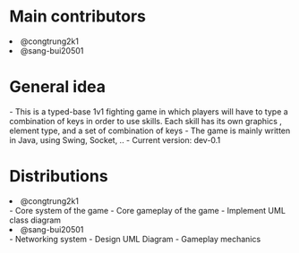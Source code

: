 <h1>Main contributors</h1>

  <li> @congtrung2k1 </li>
  <li> @sang-bui20501 </li>

<h1> General idea</h1>
  - This is a typed-base 1v1 fighting game in which players will have to type a combination of keys in order to use skills. Each skill has its own graphics , element type, and a set of combination of keys 
  - The game is mainly written in Java, using Swing, Socket, ..
  - Current version: dev-0.1

<h1> Distributions </h1>

  <li> @congtrung2k1 </li>
  - Core system of the game
  - Core gameplay of the game
  - Implement UML class diagram
  
  <li> @sang-bui20501 </li>
  - Networking system
  - Design UML Diagram
  - Gameplay mechanics
